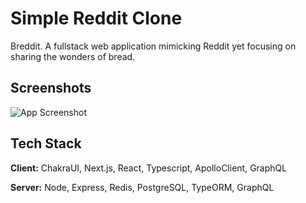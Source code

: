 # Simple Reddit Clone

Breddit. A fullstack web application mimicking Reddit yet focusing on sharing the wonders of bread.

## Screenshots

![App Screenshot](https://via.placeholder.com/468x300?text=Work-In-Progess)

## Tech Stack

**Client:** ChakraUI, Next.js, React, Typescript, ApolloClient, GraphQL

**Server:** Node, Express, Redis, PostgreSQL, TypeORM, GraphQL
